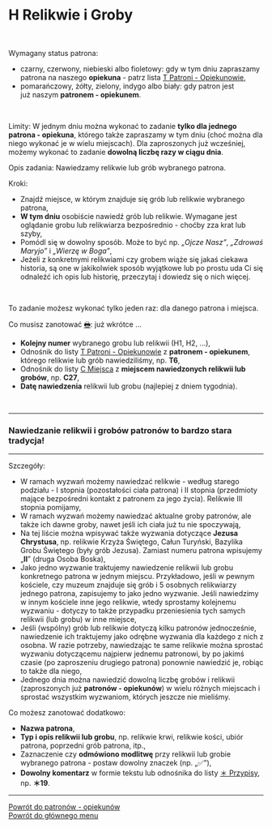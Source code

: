 # <span class="status status-list"><span class="status status-list">H</span> Relikwie i Groby</span>
<br />

<span class="status status-title">Wymagany status patrona:</span>
- <span class="status status-black">czarny</span>, <span class="status status-red">czerwony</span>, <span class="status status-blue">niebieski</span> albo <span class="status status-violet">fioletowy</span>: gdy w tym dniu zapraszamy patrona na naszego **opiekuna** - patrz lista [<span class="status status-list"><span class="status status-yellow">T</span> Patroni - Opiekunowie</span>](patroni_opiekunowie.md),
- <span class="status status-orange">pomarańczowy</span>, <span class="status status-yellow">żółty</span>, <span class="status status-green">zielony</span>, <span class="status status-indigo">indygo</span> albo <span class="status status-white">biały</span>: gdy patron jest już naszym **patronem - opiekunem**.
<br />

<span class="status status-title">Limity:</span> W jednym dniu można wykonać to zadanie **tylko dla jednego patrona - opiekuna**, którego także zapraszamy w tym dniu (choć można dla niego wykonać je w wielu miejscach). Dla zaproszonych już wcześniej, możemy wykonać to zadanie **dowolną liczbę razy w ciągu dnia**.
<br />

<span class="status status-title">Opis zadania:</span> Nawiedzamy relikwie lub grób wybranego patrona.
<br />

<span class="status status-title">Kroki:</span>
- Znajdź miejsce, w którym znajduje się grób lub relikwie wybranego patrona,
- **W tym dniu** osobiście nawiedź grób lub relikwie. Wymagane jest oglądanie grobu lub relikwiarza bezpośrednio - choćby zza krat lub szyby,
- Pomódl się w dowolny sposób. Może to być np. _„Ojcze Nasz”_, _„Zdrowaś Maryjo”_ i _„Wierzę w Boga”_,
- Jeżeli z konkretnymi relikwiami czy grobem wiąże się jakaś ciekawa historia, są one w jakikolwiek sposób wyjątkowe lub po prostu uda Ci się odnaleźć ich opis lub historię, przeczytaj i dowiedz się o nich więcej.
<br />

<span class="status status-title">To zadanie możesz wykonać tylko jeden raz:</span> dla danego patrona i miejsca.
<br />

<span class="status status-title">Co musisz zanotować [🖶](wszystkie_materialy_do_pobrania.md#relikwie-i-groby):</span> już wkrótce ...
- **Kolejny numer** wybranego grobu lub relikwii (H1, H2, ...),
- Odnośnik do listy [<span class="status status-list"><span class="status status-yellow">T</span> Patroni - Opiekunowie</span>](patroni_opiekunowie.md) z **patronem - opiekunem**, którego relikwie lub grób nawiedziliśmy, np. **T6**,
- Odnośnik do listy [<span class="status status-list"><span class="status status-list">C</span> Miejsca</span>](miejsca.md) z **miejscem nawiedzonych relikwii lub grobów**, np. **C27**,
- **Datę nawiedzenia** relikwii lub grobu (najlepiej z dniem tygodnia).
<br />

---
### <div class="colored centered">Nawiedzanie relikwii i grobów patronów to bardzo stara tradycja!</div>

---
<span class="status status-title">Szczegóły:</span>
- W ramach wyzwań możemy nawiedzać relikwie - według starego podziału - I stopnia (pozostałości ciała patrona) i II stopnia (przedmioty mające bezpośredni kontakt z patronem za jego życia). Relikwie III stopnia pomijamy,
- W ramach wyzwań możemy nawiedzać aktualne groby patronów, ale także ich dawne groby, nawet jeśli ich ciała już tu nie spoczywają,
- Na tej liście można wpisywać także wyzwania dotyczące **Jezusa Chrystusa**, np. relikwie Krzyża Świętego, Całun Turyński, Bazylika Grobu Świętego (były grób Jezusa). Zamiast numeru patrona wpisujemy „**II**” (druga Osoba Boska),
- Jako jedno wyzwanie traktujemy nawiedzenie relikwii lub grobu konkretnego patrona w jednym miejscu. Przykładowo, jeśli w pewnym kościele, czy muzeum znajduje się grób i 5 osobnych relikwiarzy jednego patrona, zapisujemy to jako jedno wyzwanie. Jeśli nawiedzimy w innym kościele inne jego relikwie, wtedy sprostamy kolejnemu wyzwaniu - dotyczy to także przypadku przeniesienia tych samych relikwii (lub grobu) w inne miejsce,
- Jeśli (wspólny) grób lub relikwie dotyczą kilku patronów jednocześnie, nawiedzenie ich traktujemy jako odrębne wyzwania dla każdego z nich z osobna. W razie potrzeby, nawiedzając te same relikwie można sprostać wyzwaniu dotyczącemu najpierw jednemu patronowi, by po jakimś czasie (po zaproszeniu drugiego patrona) ponownie nawiedzić je, robiąc to także dla niego,
- Jednego dnia można nawiedzić dowolną liczbę grobów i relikwii (zaproszonych już **patronów - opiekunów**) w wielu różnych miejscach i sprostać wszystkim wyzwaniom, których jeszcze nie mieliśmy.

<span class="status status-title">Co możesz zanotować dodatkowo:</span>
- **Nazwa patrona**,
- **Typ i opis relikwii lub grobu**, np. relikwie krwi, relikwie kości, ubiór patrona, poprzedni grób patrona, itp.,
- Zaznaczenie czy **odmówiono modlitwę** przy relikwii lub grobie wybranego patrona - postaw dowolny znaczek (np. „✅”),
- **Dowolny komentarz** w formie tekstu lub odnośnika do listy [<span class="status status-list"><span class="status status-list">＊</span> Przypisy</span>](przypisy.md), np. **＊19**.

---
[Powrót do patronów - opiekunów](patroni_opiekunowie.md)  
[Powrót do głównego menu](index.md)
